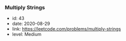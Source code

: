 ### Multiply Strings

* id: 43
* date: 2020-08-29
* link: https://leetcode.com/problems/multiply-strings
* level: Medium
